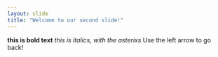 ```yaml
---
layout: slide
title: "Welcome to our second slide!"
---
```

__this is bold text__ *this is italics, with the asterixs*
Use the left arrow to go back!
